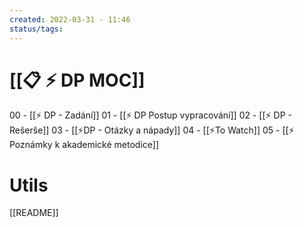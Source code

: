 ```yaml
---
created: 2022-03-31 - 11:46
status/tags: 
---
```

# [[📋 ⚡ DP MOC]]
00 - [[⚡ DP - Zadání]]
01 - [[⚡ DP Postup vypracování]]
02 - [[⚡ DP - Rešerše]]
03 - [[⚡DP - Otázky a nápady]]
04 - [[⚡To Watch]]
05 - [[⚡ Poznámky k akademické metodice]]



# Utils
[[README]]


